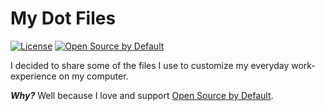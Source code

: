 # My Dot Files

[![License](https://img.shields.io/badge/license-MIT-lightgrey.svg)](https://github.com/fabianehlert/dotfiles)
[![Open Source by Default](https://img.shields.io/badge/Open%20Source-Default-blue.svg)](https://github.com/fabianehlert)

I decided to share some of the files I use to customize my everyday work-experience on my computer.

_**Why?**_ Well because I love and support [Open Source by Default](http://code.dblock.org/2015/02/09/becoming-open-source-by-default.html).
